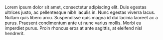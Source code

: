 Lorem ipsum dolor sit amet, consectetur adipiscing elit. Duis egestas ultrices justo, ac pellentesque nibh iaculis in. Nunc egestas viverra lacus. Nullam quis libero arcu. Suspendisse quis magna id dui lacinia laoreet ac a purus. Praesent condimentum ante ut nunc varius mollis. Morbi eu imperdiet purus. Proin rhoncus eros at ante sagittis, at eleifend nisl hendrerit.

